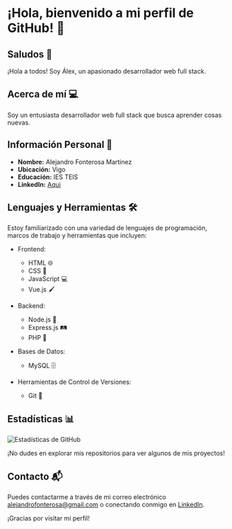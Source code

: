 # ¡Hola, bienvenido a mi perfil de GitHub! 👋

## Saludos 🌟

¡Hola a todos! Soy Álex, un apasionado desarrollador web full stack.

## Acerca de mí 💻

Soy un entusiasta desarrollador web full stack que busca aprender cosas nuevas.

## Información Personal 🧔

- **Nombre:** Alejandro Fonterosa Martinez
- **Ubicación:** Vigo
- **Educación:** IES TEIS
- **LinkedIn:** [Aqui](https://www.linkedin.com/in/alejandro-fonterosa-martinez-955ab1145/)

## Lenguajes y Herramientas 🛠️

Estoy familiarizado con una variedad de lenguajes de programación, marcos de trabajo y herramientas que incluyen:

- Frontend: 
  - HTML 🌐
  - CSS 🎨
  - JavaScript 💻
  - Vue.js 🖌️
  
- Backend: 
  - Node.js 🚀
  - Express.js 🛤️
  - PHP 🐘
   
- Bases de Datos: 
  - MySQL 🗄️
  
- Herramientas de Control de Versiones: 
  - Git 📜

## Estadísticas 📊

![Estadísticas de GitHub](https://github-readme-stats.vercel.app/api?username=AlejandroFonterosaMartinez&show_icons=true&theme=radical)

¡No dudes en explorar mis repositorios para ver algunos de mis proyectos!

## Contacto 📬

Puedes contactarme a través de mi correo electrónico alejandrofonterosa@gmail.com o conectando conmigo en [LinkedIn](https://www.linkedin.com/in/alejandro-fonterosa-martinez-955ab1145/).

¡Gracias por visitar mi perfil!
